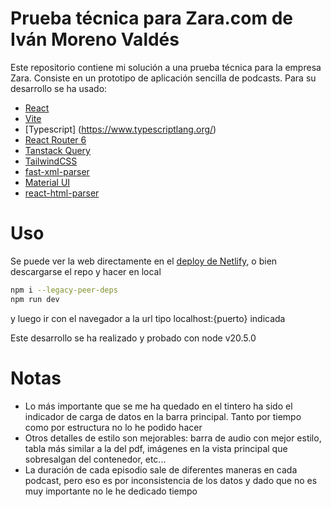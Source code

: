 # Prueba técnica para Zara.com de Iván Moreno Valdés

Este repositorio contiene mi solución a una prueba técnica para la empresa Zara. Consiste en un prototipo de aplicación sencilla de podcasts. Para su desarrollo se ha usado:

- [React](https://react.dev/)
- [Vite](https://vitejs.dev/)
- [Typescript] (https://www.typescriptlang.org/)
- [React Router 6](https://reactrouter.com/en/main)
- [Tanstack Query](https://tanstack.com/query/latest)
- [TailwindCSS](https://tailwindcss.com/)
- [fast-xml-parser](https://www.npmjs.com/package/fast-xml-parser)
- [Material UI](https://mui.com/)
- [react-html-parser](https://www.npmjs.com/package/react-html-parser)


# Uso

Se puede ver la web directamente en el [deploy de Netlify](https://chipper-bunny-025dbd.netlify.app/), o bien descargarse el repo y hacer en local

```bash
npm i --legacy-peer-deps
npm run dev
```

y luego ir con el navegador a la url tipo localhost:{puerto} indicada

Este desarrollo se ha realizado y probado con node v20.5.0

# Notas

- Lo más importante que se me ha quedado en el tintero ha sido el indicador de carga de datos en la barra principal. Tanto por tiempo como por estructura no lo he podido hacer
- Otros detalles de estilo son mejorables: barra de audio con mejor estilo, tabla más similar a la del pdf, imágenes en la vista principal que sobresalgan del contenedor, etc...
- La duración de cada episodio sale de diferentes maneras en cada podcast, pero eso es por inconsistencia de los datos y dado que no es muy importante no le he dedicado tiempo

